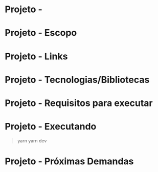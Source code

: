 # Projeto - 

# Projeto - Escopo
# Projeto - Links
# Projeto - Tecnologias/Bibliotecas
# Projeto - Requisitos para executar
# Projeto - Executando
  > yarn
  > yarn dev
# Projeto - Próximas Demandas
